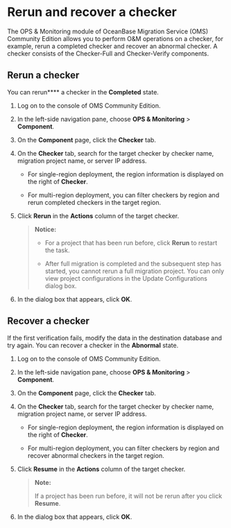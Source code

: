 # Rerun and recover a checker

The OPS & Monitoring module of OceanBase Migration Service (OMS) Community Edition allows you to perform O&M operations on a checker, for example, rerun a completed checker and recover an abnormal checker. A checker consists of the Checker-Full and Checker-Verify components.

## Rerun a checker

You can rerun**** a checker in the **Completed** state.

1. Log on to the console of OMS Community Edition.

2. In the left-side navigation pane, choose **OPS & Monitoring** > **Component**.

3. On the **Component** page, click the **Checker** tab.

4. On the **Checker** tab, search for the target checker by checker name, migration project name, or server IP address.

   * For single-region deployment, the region information is displayed on the right of **Checker**.

   * For multi-region deployment, you can filter checkers by region and rerun completed checkers in the target region.

5. Click **Rerun** in the **Actions** column of the target checker.

   > **Notice:**
   >
   > * For a project that has been run before, click **Rerun** to restart the task.
   >
   > * After full migration is completed and the subsequent step has started, you cannot rerun a full migration project. You can only view project configurations in the Update Configurations dialog box.

6. In the dialog box that appears, click **OK**.

## Recover a checker

If the first verification fails, modify the data in the destination database and try again. You can recover a checker in the **Abnormal** state.

1. Log on to the console of OMS Community Edition.

2. In the left-side navigation pane, choose **OPS & Monitoring** > **Component**.

3. On the **Component** page, click the **Checker** tab.

4. On the **Checker** tab, search for the target checker by checker name, migration project name, or server IP address.

   * For single-region deployment, the region information is displayed on the right of **Checker**.

   * For multi-region deployment, you can filter checkers by region and recover abnormal checkers in the target region.

5. Click **Resume** in the **Actions** column of the target checker.

   > **Note:**
   >
   > If a project has been run before, it will not be rerun after you click **Resume**.

6. In the dialog box that appears, click **OK**.
